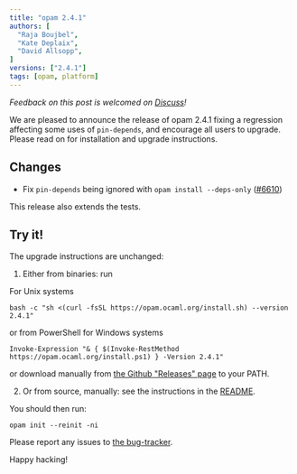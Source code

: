 ```yaml
---
title: "opam 2.4.1"
authors: [
  "Raja Boujbel",
  "Kate Deplaix",
  "David Allsopp",
]
versions: ["2.4.1"]
tags: [opam, platform]
---
```


_Feedback on this post is welcomed on [Discuss](https://discuss.ocaml.org/t/ann-opam-2-4-1/17002)!_

We are pleased to announce the release of opam 2.4.1 fixing a regression affecting some uses of `pin-depends`, and encourage all users to upgrade.
Please read on for installation and upgrade instructions.

## Changes

* Fix `pin-depends` being ignored with `opam install --deps-only` ([#6610](https://github.com/ocaml/opam/issues/6610))

This release also extends the tests.


## Try it!

The upgrade instructions are unchanged:

1. Either from binaries: run

For Unix systems
```
bash -c "sh <(curl -fsSL https://opam.ocaml.org/install.sh) --version 2.4.1"
```
or from PowerShell for Windows systems
```
Invoke-Expression "& { $(Invoke-RestMethod https://opam.ocaml.org/install.ps1) } -Version 2.4.1"
```
or download manually from [the Github "Releases" page](https://github.com/ocaml/opam/releases/tag/2.4.1) to your PATH.

2. Or from source, manually: see the instructions in the [README](https://github.com/ocaml/opam/tree/2.4.1#compiling-this-repo).


You should then run:
```
opam init --reinit -ni
```


Please report any issues to [the bug-tracker](https://github.com/ocaml/opam/issues).

Happy hacking!
